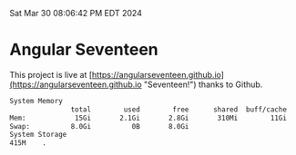 Sat Mar 30 08:06:42 PM EDT 2024

# Angular Seventeen


This project is live at [https://angularseventeen.github.io](https://angularseventeen.github.io "Seventeen!") thanks to Github.

```bash
System Memory
               total        used        free      shared  buff/cache   available
Mem:            15Gi       2.1Gi       2.8Gi       310Mi        11Gi        13Gi
Swap:          8.0Gi          0B       8.0Gi
System Storage
415M	.
